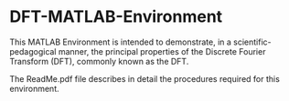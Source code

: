 # DFT-MATLAB-Environment
This MATLAB Environment is intended to demonstrate, in a scientific-pedagogical manner, the principal properties of the Discrete Fourier Transform (DFT), commonly known as the DFT.

The ReadMe.pdf file describes in detail the procedures required for this environment.
